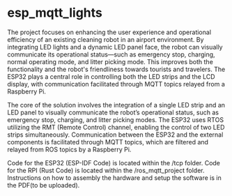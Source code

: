 # esp_mqtt_lights

The project focuses on enhancing the user experience and operational efficiency of an existing cleaning robot in an airport environment. By integrating LED lights and a dynamic LED panel face, the robot can visually communicate its operational status—such as emergency stop, charging, normal operating mode, and litter picking mode. This improves both the functionality and the robot's friendliness towards tourists and travelers. The ESP32 plays a central role in controlling both the LED strips and the LCD display, with communication facilitated through MQTT topics relayed from a Raspberry Pi.

The core of the solution involves the integration of a single LED strip and an LED panel to visually communicate the robot’s operational status, such as emergency stop, charging, and litter picking modes. The ESP32 uses RTOS utilizing the RMT (Remote Control) channel, enabling the control of two LED strips simultaneously. Communication between the ESP32 and the external components is facilitated through MQTT topics, which are filtered and relayed from ROS topics by a Raspberry Pi.

Code for the ESP32 (ESP-IDF Code) is located within the /tcp folder.
Code for the RPI (Rust Code) is located within the /ros_mqtt_project folder.
Instructions on how to assembly the hardware and setup the software is in the PDF(to be uploaded).
